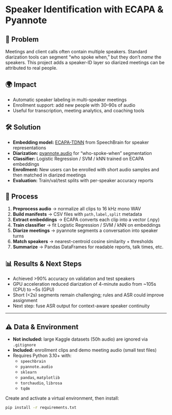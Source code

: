 # Speaker Identification with ECAPA & Pyannote

## 📌 Problem
Meetings and client calls often contain multiple speakers. Standard diarization tools can segment “who spoke when,” but they don’t *name* the speakers. This project adds a speaker-ID layer so diarized meetings can be attributed to real people.

## 🌍 Impact
- Automatic speaker labeling in multi-speaker meetings  
- Enrollment support: add new people with 30–90s of audio  
- Useful for transcription, meeting analytics, and coaching tools  

## 🛠️ Solution
- **Embedding model:** [ECAPA-TDNN](https://huggingface.co/speechbrain/spkrec-ecapa-voxceleb) from SpeechBrain for speaker representations  
- **Diarization:** [pyannote.audio](https://huggingface.co/pyannote/speaker-diarization) for “who-spoke-when” segmentation  
- **Classifier:** Logistic Regression / SVM / kNN trained on ECAPA embeddings  
- **Enrollment:** New users can be enrolled with short audio samples and then matched in diarized meetings  
- **Evaluation:** Train/val/test splits with per-speaker accuracy reports  

## 🔄 Process
1. **Preprocess audio** → normalize all clips to 16 kHz mono WAV  
2. **Build manifests** → CSV files with `path,label,split` metadata  
3. **Extract embeddings** → ECAPA converts each clip into a vector (.npy)  
4. **Train classifier** → fit Logistic Regression / SVM / kNN on embeddings  
5. **Diarize meetings** → pyannote segments a conversation into speaker turns  
6. **Match speakers** → nearest-centroid cosine similarity + thresholds  
7. **Summarize** → Pandas DataFrames for readable reports, talk times, etc.  

## 📊 Results & Next Steps
- Achieved >90% accuracy on validation and test speakers  
- GPU acceleration reduced diarization of 4-minute audio from ~105s (CPU) to ~5s (GPU)  
- Short (<2s) segments remain challenging; rules and ASR could improve assignment  
- Next step: fuse ASR output for context-aware speaker continuity

---

## ⚠️ Data & Environment
- **Not included:** large Kaggle datasets (50h audio) are ignored via `.gitignore`  
- **Included:** enrollment clips and demo meeting audio (small test files)  
- Requires Python 3.10+ with:
  - `speechbrain`
  - `pyannote.audio`
  - `sklearn`
  - `pandas`, `matplotlib`
  - `torchaudio`, `librosa`
  - `tqdm`

Create and activate a virtual environment, then install:

```bash
pip install -r requirements.txt
